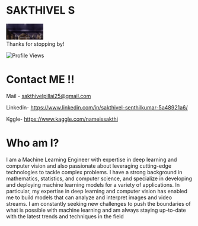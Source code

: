 # SAKTHIVEL S
<img src='images/hello.gif' width=100>
<br>
Thanks for stopping by!

![Profile Views](https://komarev.com/ghpvc/?username=ezioauditore-tech&label=VIEWS)

# Contact ME !!
Mail - sakthivelpillai25@gmail.com

Linkedin- https://www.linkedin.com/in/sakthivel-senthilkumar-5a48921a6/

Kggle- https://www.kaggle.com/nameissakthi


# Who am I?
I am a Machine Learning Engineer with expertise in deep learning and computer vision and also passionate about leveraging cutting-edge technologies to tackle complex problems. I have a strong background in mathematics, statistics, and computer science, and specialize in developing and deploying machine learning models for a variety of applications. In particular, my expertise in deep learning and computer vision has enabled me to build models that can analyze and interpret images and video streams. I am constantly seeking new challenges to push the boundaries of what is possible with machine learning and am always staying up-to-date with the latest trends and techniques in the field


<!--
**ezioauditore-tech/ezioauditore-tech** is a ✨ _special_ ✨ repository because its `README.md` (this file) appears on your GitHub profile.

Here are some ideas to get you started:

- 🔭 I’m currently working on ...
- 🌱 I’m currently learning ...
- 👯 I’m looking to collaborate on ...
- 🤔 I’m looking for help with ...
- 💬 Ask me about ...
- 📫 How to reach me: ...
- 😄 Pronouns: ...
- ⚡ Fun fact: ...
-->
